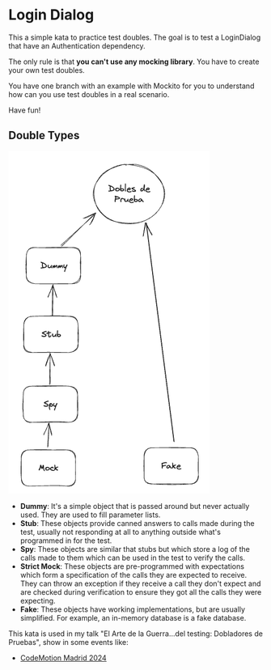 # Login Dialog
This a simple kata to practice test doubles. The goal is to test a LoginDialog that have an Authentication dependency.

The only rule is that **you can't use any mocking library**. You have to create your own test doubles.

You have one branch with an example with Mockito for you to understand how can you use test doubles in a real scenario.

Have fun!

## Double Types

![Doubles Types](doubles_types.png)

- **Dummy**: It's a simple object that is passed around but never actually used. They are used to fill parameter lists.
- **Stub**: These objects provide canned answers to calls made during the test, usually not responding at all to anything outside what's programmed in for the test.
- **Spy**: These objects are similar that stubs but which store a log of the calls made to them which can be used in the test to verify the calls.
- **Strict Mock**: These objects are pre-programmed with expectations which form a specification of the calls they are expected to receive. They can throw an exception if they receive a call they don't expect and are checked during verification to ensure they got all the calls they were expecting.
- **Fake**: These objects have working implementations, but are usually simplified. For example, an in-memory database is a fake database.

This kata is used in my talk "El Arte de la Guerra…del testing: Dobladores de Pruebas", show in some events like:
- [CodeMotion Madrid 2024](https://conferences.codemotion.com/madrid2024/?utm_source=google_ads&utm_medium=paid_search&utm_campaign=CONFC_ESP_CODEMOTION_2024_MADRID&utm_content=esp&source=adv_google_search&gad_source=1)